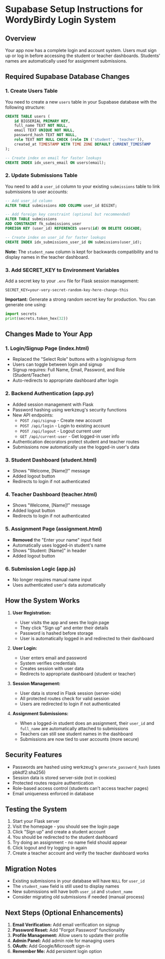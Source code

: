 # Supabase Setup Instructions for WordyBirdy Login System

## Overview
Your app now has a complete login and account system. Users must sign up or log in before accessing the student or teacher dashboards. Students' names are automatically used for assignment submissions.

## Required Supabase Database Changes

### 1. Create Users Table

You need to create a new `users` table in your Supabase database with the following structure:

```sql
CREATE TABLE users (
    id BIGSERIAL PRIMARY KEY,
    full_name TEXT NOT NULL,
    email TEXT UNIQUE NOT NULL,
    password_hash TEXT NOT NULL,
    role TEXT NOT NULL CHECK (role IN ('student', 'teacher')),
    created_at TIMESTAMP WITH TIME ZONE DEFAULT CURRENT_TIMESTAMP
);

-- Create index on email for faster lookups
CREATE INDEX idx_users_email ON users(email);
```

### 2. Update Submissions Table

You need to add a `user_id` column to your existing `submissions` table to link submissions to user accounts:

```sql
-- Add user_id column
ALTER TABLE submissions ADD COLUMN user_id BIGINT;

-- Add foreign key constraint (optional but recommended)
ALTER TABLE submissions 
ADD CONSTRAINT fk_submissions_user 
FOREIGN KEY (user_id) REFERENCES users(id) ON DELETE CASCADE;

-- Create index on user_id for faster lookups
CREATE INDEX idx_submissions_user_id ON submissions(user_id);
```

**Note:** The `student_name` column is kept for backwards compatibility and to display names in the teacher dashboard.

### 3. Add SECRET_KEY to Environment Variables

Add a secret key to your `.env` file for Flask session management:

```
SECRET_KEY=your-very-secret-random-key-here-change-this
```

**Important:** Generate a strong random secret key for production. You can generate one using:
```python
import secrets
print(secrets.token_hex(32))
```

## Changes Made to Your App

### 1. **Login/Signup Page (index.html)**
   - Replaced the "Select Role" buttons with a login/signup form
   - Users can toggle between login and signup
   - Signup requires: Full Name, Email, Password, and Role (Student/Teacher)
   - Auto-redirects to appropriate dashboard after login

### 2. **Backend Authentication (app.py)**
   - Added session management with Flask
   - Password hashing using werkzeug's security functions
   - New API endpoints:
     - `POST /api/signup` - Create new account
     - `POST /api/login` - Login to existing account
     - `POST /api/logout` - Logout current user
     - `GET /api/current-user` - Get logged-in user info
   - Authentication decorators protect student and teacher routes
   - Submissions now automatically use the logged-in user's data

### 3. **Student Dashboard (student.html)**
   - Shows "Welcome, [Name]!" message
   - Added logout button
   - Redirects to login if not authenticated

### 4. **Teacher Dashboard (teacher.html)**
   - Shows "Welcome, [Name]!" message
   - Added logout button
   - Redirects to login if not authenticated

### 5. **Assignment Page (assignment.html)**
   - **Removed** the "Enter your name" input field
   - Automatically uses logged-in student's name
   - Shows "Student: [Name]" in header
   - Added logout button

### 6. **Submission Logic (app.js)**
   - No longer requires manual name input
   - Uses authenticated user's data automatically

## How the System Works

1. **User Registration:**
   - User visits the app and sees the login page
   - They click "Sign up" and enter their details
   - Password is hashed before storage
   - User is automatically logged in and redirected to their dashboard

2. **User Login:**
   - User enters email and password
   - System verifies credentials
   - Creates session with user data
   - Redirects to appropriate dashboard (student or teacher)

3. **Session Management:**
   - User data is stored in Flask session (server-side)
   - All protected routes check for valid session
   - Users are redirected to login if not authenticated

4. **Assignment Submissions:**
   - When a logged-in student does an assignment, their `user_id` and `full_name` are automatically attached to submissions
   - Teachers can still see student names in the dashboard
   - Submissions are now tied to user accounts (more secure)

## Security Features

- Passwords are hashed using werkzeug's `generate_password_hash` (uses pbkdf2:sha256)
- Session data is stored server-side (not in cookies)
- Protected routes require authentication
- Role-based access control (students can't access teacher pages)
- Email uniqueness enforced in database

## Testing the System

1. Start your Flask server
2. Visit the homepage - you should see the login page
3. Click "Sign up" and create a student account
4. You should be redirected to the student dashboard
5. Try doing an assignment - no name field should appear
6. Click logout and try logging in again
7. Create a teacher account and verify the teacher dashboard works

## Migration Notes

- Existing submissions in your database will have `NULL` for `user_id`
- The `student_name` field is still used to display names
- New submissions will have both `user_id` and `student_name`
- Consider migrating old submissions if needed (manual process)

## Next Steps (Optional Enhancements)

1. **Email Verification:** Add email verification on signup
2. **Password Reset:** Add "Forgot Password" functionality
3. **Profile Management:** Allow users to update their profile
4. **Admin Panel:** Add admin role for managing users
5. **OAuth:** Add Google/Microsoft sign-in
6. **Remember Me:** Add persistent login option

